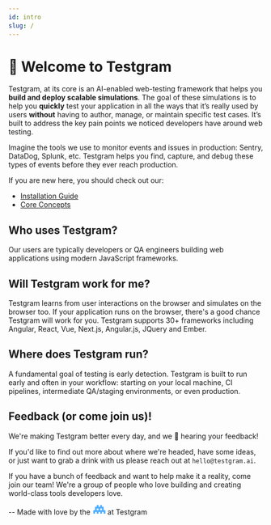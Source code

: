 ```yaml
---
id: intro
slug: /
---
```


# 👋 Welcome to Testgram 

Testgram, at its core is an AI-enabled web-testing framework that helps you **build and deploy scalable simulations**. 
The goal of these simulations is to help you **quickly** test your application in all the ways that it’s really used by users 
**without** having to author, manage, or maintain specific test cases. 
It’s built to address the key pain points we noticed developers have around web testing. 

Imagine the tools we use to monitor events and issues in production: Sentry, DataDog, Splunk, etc. 
Testgram helps you find, capture, and debug these types of events before they ever reach production.

If you are new here, you should check out our:
* [Installation Guide](getting-started/install)
* [Core Concepts](core/concepts)

## Who uses Testgram?
Our users are typically developers or QA engineers building web applications using modern JavaScript frameworks.

## Will Testgram work for me? 
Testgram learns from user interactions on the browser and simulates on the browser too. 
If your application runs on the browser, there's a good chance Testgram will work for you.
Testgram supports 30+ frameworks including Angular, React, Vue, Next.js, Angular.js, JQuery and Ember. 

## Where does Testgram run?
A fundamental goal of testing is early detection. 
Testgram is built to run early and often in your workflow: starting on your local machine, CI pipelines, 
intermediate QA/staging environments, or even production.

## Feedback (or come join us)!
We're making Testgram better every day, and we 💙 hearing your feedback! 

If you'd like to find out more about where we're headed, have some ideas, or just want to grab a drink with us
please reach out at `hello@testgram.ai`.

If you have a bunch of feedback and want to help make it a reality, come join our team! 
We're a group of people who love building and creating world-class tools developers love.

-- Made with love by the ![](/img/space.svg "Space Dinosaur") at Testgram
